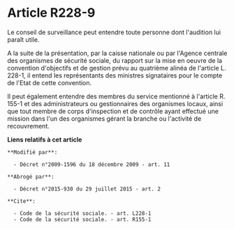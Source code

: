 # Article R228-9

Le conseil de surveillance peut entendre toute personne dont l'audition lui paraît utile. 

A la suite de la présentation, par la caisse nationale ou par l'Agence centrale des organismes de sécurité sociale, du
rapport sur la mise en oeuvre de la convention d'objectifs et de gestion prévu au quatrième alinéa de l'article L. 228-1, il
entend les représentants des ministres signataires pour le compte de l'Etat de cette convention. 

Il peut également entendre des membres du service mentionné à l'article R. 155-1 et des administrateurs ou gestionnaires des
organismes locaux, ainsi que tout membre de corps d'inspection et de contrôle ayant effectué une mission dans l'un des
organismes gérant la branche ou l'activité de recouvrement.

**Liens relatifs à cet article**

	**Modifié par**:

	  - Décret n°2009-1596 du 18 décembre 2009 - art. 11

	**Abrogé par**:

	  - Décret n°2015-930 du 29 juillet 2015 - art. 2

	**Cite**:

	  - Code de la sécurité sociale. - art. L228-1
	  - Code de la sécurité sociale. - art. R155-1
